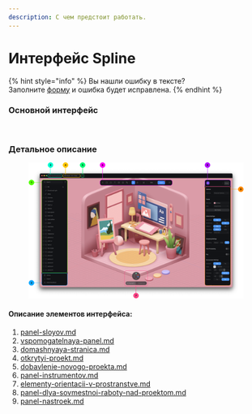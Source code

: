 ```yaml
---
description: С чем предстоит работать.
---
```


# Интерфейс Spline

{% hint style="info" %}
Вы нашли ошибку в тексте?\
Заполните [форму](https://forms.gle/191Za6muNDFdTQkU6) и ошибка будет исправлена.
{% endhint %}

### Основной интерфейс&#x20;

<figure><img src="../../.gitbook/assets/Screenshot 2023-03-27 at 21.54.26.png" alt=""><figcaption></figcaption></figure>

### Детальное описание

<figure><img src="../../.gitbook/assets/Group 1@2x.png" alt=""><figcaption></figcaption></figure>

#### Описание элементов интерфейса:

1. [panel-sloyov.md](panel-sloyov.md "mention")
2. [vspomogatelnaya-panel.md](vspomogatelnaya-panel.md "mention")
3. [domashnyaya-stranica.md](domashnyaya-stranica.md "mention")
4. [otkrytyi-proekt.md](otkrytyi-proekt.md "mention")
5. [dobavlenie-novogo-proekta.md](dobavlenie-novogo-proekta.md "mention")
6. [panel-instrumentov.md](panel-instrumentov.md "mention")
7. [elementy-orientacii-v-prostranstve.md](elementy-orientacii-v-prostranstve.md "mention")
8. [panel-dlya-sovmestnoi-raboty-nad-proektom.md](panel-dlya-sovmestnoi-raboty-nad-proektom.md "mention")
9. [panel-nastroek.md](panel-nastroek.md "mention")
